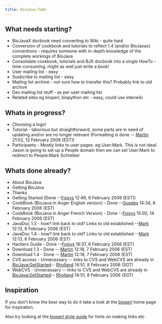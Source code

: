 ```yaml
---
title: BioJava:ToDo
---
```


What needs starting?
--------------------

-   BioJavaX docbook need converting to Wiki - quite hard
-   Conversion of cookbook and tutorials to reflect 1.4 (and/or
    BioJavax) conventions - requires someone with in-depth knowledge of
    the complete workings of BioJava
-   Consolidate cookbook, tutorials and BJX docbook into a single
    HowTo - time-consuming, might as well just write a book!
-   User mailing list - easy
-   Susbcribe to mailing list - easy
-   Mailing list archive - not sure how to transfer this? Probably link
    to old archive
-   Dev mailing list stuff - as per user mailing list
-   Related sites eg bioperl, biopython etc - easy, could use interwiki

Whats in progress?
------------------

-   Choosing a logo!
-   Tutorial - laborious but straightforward, some parts are in need of
    updating and/or are no longer relevant (Formatting is done --
    [Martin](User:Martin "wikilink") 21:02, 12 February 2006 (EST))
-   Participants - Mostly links to user pages. eg User:Mark. This is not
    ideal. Jason is going to set up a People domain then we can set
    User:Mark to redirect to People:Mark Schreiber

Whats done already?
-------------------

-   About BioJava
-   Getting BioJava
-   Thanks
-   Getting Started (Done --[Foisys](User:Foisys "wikilink") 12:49, 6
    February 2006 (EST))
-   CookBook (BioJava in Anger English version) -
    Done --[Guedes](User:Guedes "wikilink") 14:34, 8 February 2006 (EST)
-   CookBook (BioJava in Anger French Version) -
    Done --[Foisys](User:Foisys "wikilink") 15:00, 14 February 2006
    (EST)
-   JavaDoc 1.3 - how? link back to old? Links to old
    established --[Mark](User:Mark "wikilink") 12:13, 6 February 2006
    (EST)
-   JavaDoc 1.4 - how? link back to old? Links to old
    established --[Mark](User:Mark "wikilink") 12:13, 6 February 2006
    (EST)
-   Hackers Guide - Done --[Foisys](User:Foisys "wikilink") 16:37, 6
    February 2006 (EST)
-   Download 1.3 - Done -- [Martin](User:Martin "wikilink") 12:18, 7
    February 2006 (EST)
-   Download 1.4 - Done -- [Martin](User:Martin "wikilink") 12:18, 7
    February 2006 (EST)
-   CVS access - Unnecessary -- links to CVS and WebCVS are already in
    <BioJava:GetStarted>-- [Rholland](User:Rholland "wikilink") 14:51, 8
    February 2006 (SGT)
-   WebCVS - Unnecessary -- links to CVS and WebCVS are already in
    <BioJava:GetStarted>-- [Rholland](User:Rholland "wikilink") 14:51, 8
    February 2006 (SGT)

Inspiration
-----------

If you don't know the best way to do it take a look at the
[bioperl](bp:Main_Page "wikilink") home page for inspiration.

Also try looking at the [bioperl style guide](bp:Style_guide "wikilink")
for hints on making links etc
